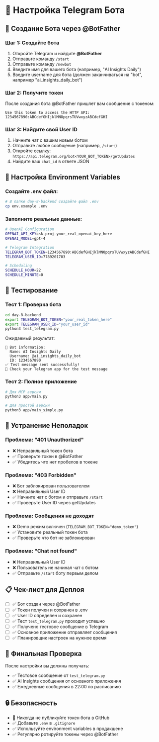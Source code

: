 # 📱 Настройка Telegram Бота

## 🤖 Создание Бота через @BotFather

### Шаг 1: Создайте бота
1. Откройте Telegram и найдите **@BotFather**
2. Отправьте команду `/start`
3. Отправьте команду `/newbot`
4. Введите имя для вашего бота (например, "AI Insights Daily")
5. Введите username для бота (должен заканчиваться на "bot", например "ai_insights_daily_bot")

### Шаг 2: Получите токен
После создания бота @BotFather пришлет вам сообщение с токеном:
```
Use this token to access the HTTP API:
1234567890:ABCdefGHIjklMNOpqrsTUVwxyzABCdefGHI
```

### Шаг 3: Найдите свой User ID
1. Начните чат с вашим новым ботом
2. Отправьте любое сообщение (например, `/start`)
3. Откройте ссылку: `https://api.telegram.org/bot<YOUR_BOT_TOKEN>/getUpdates`
4. Найдите ваш `chat_id` в ответе JSON

## 🔧 Настройка Environment Variables

### Создайте .env файл:
```bash
# В папке day-8-backend создайте файл .env
cp env.example .env
```

### Заполните реальные данные:
```bash
# OpenAI Configuration
OPENAI_API_KEY=sk-proj-your_real_openai_key_here
OPENAI_MODEL=gpt-4

# Telegram Integration
TELEGRAM_BOT_TOKEN=1234567890:ABCdefGHIjklMNOpqrsTUVwxyzABCdefGHI
TELEGRAM_USER_ID=7789201703

# Scheduling
SCHEDULE_HOUR=22
SCHEDULE_MINUTE=0
```

## 🧪 Тестирование

### Тест 1: Проверка бота
```bash
cd day-8-backend
export TELEGRAM_BOT_TOKEN="your_real_token_here"
export TELEGRAM_USER_ID="your_user_id"
python3 test_telegram.py
```

Ожидаемый результат:
```
🤖 Bot information:
  Name: AI Insights Daily
  Username: @ai_insights_daily_bot
  ID: 1234567890
✅ Test message sent successfully!
📱 Check your Telegram app for the test message
```

### Тест 2: Полное приложение
```bash
# Для MCP версии
python3 app/main.py

# Для простой версии
python3 app/main_simple.py
```

## 🚨 Устранение Неполадок

### Проблема: "401 Unauthorized"
- ❌ Неправильный токен бота
- ✅ Проверьте токен в @BotFather
- ✅ Убедитесь что нет пробелов в токене

### Проблема: "403 Forbidden" 
- ❌ Бот заблокирован пользователем
- ❌ Неправильный User ID
- ✅ Начните чат с ботом и отправьте `/start`
- ✅ Проверьте User ID через getUpdates

### Проблема: Сообщения не доходят
- ❌ Demo режим включен (`TELEGRAM_BOT_TOKEN="demo_token"`)
- ✅ Установите реальный токен бота
- ✅ Проверьте что бот не заблокирован

### Проблема: "Chat not found"
- ❌ Неправильный User ID
- ❌ Пользователь не начинал чат с ботом
- ✅ Отправьте `/start` боту первым делом

## 📋 Чек-лист для Деплоя

- [ ] ✅ Бот создан через @BotFather
- [ ] ✅ Токен получен и сохранен в .env
- [ ] ✅ User ID определен и сохранен
- [ ] ✅ Тест `test_telegram.py` проходит успешно
- [ ] ✅ Получено тестовое сообщение в Telegram
- [ ] ✅ Основное приложение отправляет сообщения
- [ ] ✅ Планировщик настроен на нужное время

## 🎯 Финальная Проверка

После настройки вы должны получать:
- ✅ Тестовое сообщение от `test_telegram.py`
- ✅ AI Insights сообщения от основного приложения
- ✅ Ежедневные сообщения в 22:00 по расписанию

## 🔒 Безопасность

- 🚫 Никогда не публикуйте токен бота в GitHub
- ✅ Добавьте `.env` в `.gitignore`
- ✅ Используйте environment variables в продакшене
- ✅ Регулярно ротируйте токены через @BotFather
